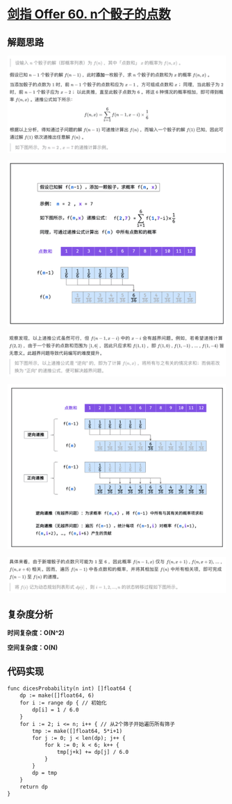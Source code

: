 # [剑指 Offer 60. n个骰子的点数](https://leetcode-cn.com/problems/nge-tou-zi-de-dian-shu-lcof/)

## 解题思路

![04B81346-CF21-4955-BAE9-B4A512674F29](images/04B81346-CF21-4955-BAE9-B4A512674F29.png)

![24041CE7-5FF9-4AE5-9F6C-B79F92AFDA79](images/24041CE7-5FF9-4AE5-9F6C-B79F92AFDA79.png)

![16467083-ECF7-45BE-BF79-7CB4CA3DA7D5](images/16467083-ECF7-45BE-BF79-7CB4CA3DA7D5.png)

![70AEE317-C4B0-4105-AAD7-4E7C0EBCDF80](images/70AEE317-C4B0-4105-AAD7-4E7C0EBCDF80.png)

![B5940FEC-0388-4354-A671-8AF076509E41](images/B5940FEC-0388-4354-A671-8AF076509E41.png)

## 复杂度分析

**时间复杂度：O(N^2)**

**空间复杂度：O(N)** 

## 代码实现

```golang
func dicesProbability(n int) []float64 {
	dp := make([]float64, 6)
	for i := range dp { // 初始化
		dp[i] = 1 / 6.0
	}
	for i := 2; i <= n; i++ { // 从2个筛子开始遍历所有筛子
		tmp := make([]float64, 5*i+1)
		for j := 0; j < len(dp); j++ {
			for k := 0; k < 6; k++ {
				tmp[j+k] += dp[j] / 6.0
			}
		}
		dp = tmp
	}
	return dp
}
```